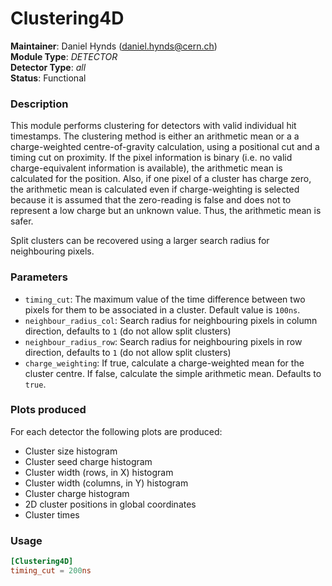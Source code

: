 # Clustering4D
**Maintainer**: Daniel Hynds (<daniel.hynds@cern.ch>)  
**Module Type**: *DETECTOR*  
**Detector Type**: *all*  
**Status**: Functional

### Description
This module performs clustering for detectors with valid individual hit timestamps.
The clustering method is either an arithmetic mean or a a charge-weighted centre-of-gravity calculation, using a positional cut and a timing cut on proximity.
If the pixel information is binary (i.e. no valid charge-equivalent information is available), the arithmetic mean is calculated for the position.
Also, if one pixel of a cluster has charge zero, the arithmetic mean is calculated even if charge-weighting is selected because it is assumed that the zero-reading is false and does not to represent a low charge but an unknown value.
Thus, the  arithmetic mean is safer.

Split clusters can be recovered using a larger search radius for neighbouring pixels.

### Parameters
* `timing_cut`: The maximum value of the time difference between two pixels for them to be associated in a cluster. Default value is `100ns`.
* `neighbour_radius_col`: Search radius for neighbouring pixels in column direction, defaults to `1` (do not allow split clusters)
* `neighbour_radius_row`:  Search radius for neighbouring pixels in row direction, defaults to `1` (do not allow split clusters)
* `charge_weighting`: If true, calculate a charge-weighted mean for the cluster centre. If false, calculate the simple arithmetic mean. Defaults to `true`.

### Plots produced
For each detector the following plots are produced:

* Cluster size histogram
* Cluster seed charge histogram
* Cluster width (rows, in X) histogram
* Cluster width (columns, in Y) histogram
* Cluster charge histogram
* 2D cluster positions in global coordinates
* Cluster times

### Usage
```toml
[Clustering4D]
timing_cut = 200ns
```

